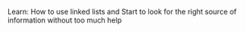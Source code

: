 Learn:
How to use linked lists and
Start to look for the right source of information without too much help